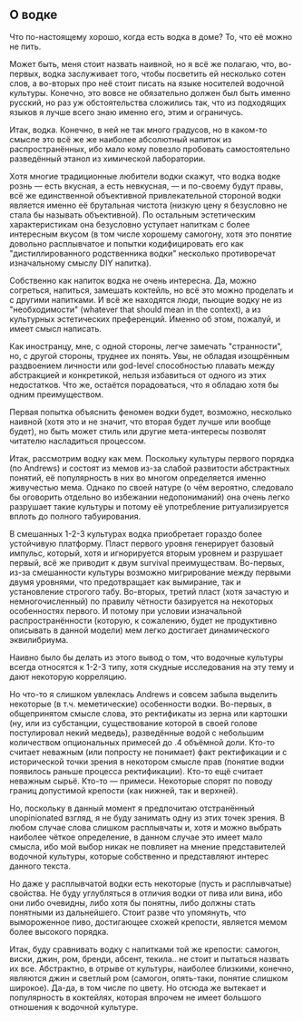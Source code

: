 О водке
-------

Что по-настоящему хорошо, когда есть водка в доме? То, что её можно не пить.

Может быть, меня стоит назвать наивной, но я всё же полагаю, что, во-первых,
водка заслуживает того, чтобы посветить ей несколько сотен слов, а во-вторых про
неё стоит писать на языке носителей водочной культуры. Конечно, это вовсе не
обязательно должен был быть именно русский, но раз уж обстоятельства сложились
так, что из подходящих языков я лучше всего знаю именно его, этим и ограничусь.

Итак, водка. Конечно, в ней не так много градусов, но в каком-то смысле это всё
же же наиболее абсолютный напиток из распространённых, ибо мало кому повезло
пробовать самостоятельно разведённый этанол из химической лаборатории.

Хотя многие традиционные любители водки скажут, что водка водке рознь — есть
вкусная, а есть невкусная, — и по-своему будут правы, всё же единственной
объективной привлекательной стороной водки является именно её брутальная чистота
(низкую цену я безусловно не стала бы называть объективной). По остальным
эстетическим характеристикам она безусловно уступает напиткам с более интересным
вкусом (в том числе хорошему самогону, хотя это понятие довольно расплывчатое и
попытки кодифицировать его как "дистиллированного родственника водки" несколько
противоречат изначальному смыслу DIY напитка).

Собственно как напиток водка не очень интересна. Да, можно согреться, напиться,
замешать коктейль, но всё это можно проделать и с другими напитками. И всё же
находятся люди, пьющие водку не из "необходимости" (whatever that should mean in
the context), а из культурных эстетических преференций. Именно об этом, пожалуй,
и имеет смысл написать.

Как иностранцу, мне, с одной стороны, легче замечать "странности", но, с другой
стороны, труднее их понять. Увы, не обладая изощрённым раздвоением личности или
god-level способностью плавать между абстракцией и конкретикой, нельзя
избавиться от одного из этих недостатков. Что же, остаётся порадоваться, что я
обладаю хотя бы одним преимуществом.

Первая попытка объяснить феномен водки будет, возможно, несколько наивной (хотя
это и не значит, что вторая будет лучше или вообще будет), но быть может стиль
или другие мета-интересы позволят читателю насладиться процессом.

Итак, рассмотрим водку как мем. Поскольку культуры первого порядка (по Andrews)
и состоят из мемов из-за слабой развитости абстрактных понятий, её популярность
в них во многом определяется именно живучестью мема. Однако по своей натуре (о
чём вероятно, следовало бы оговорить отдельно во избежании недопониманий) она
очень легко разрушает такие культуры и потому её употребление ритуализируется
вплоть до полного табуирования.

В смешанных 1-2-3 культурах водка приобретает гораздо более устойчивую
платформу. Пласт первого уровня генерирует базовый импульс, который, хотя и
игнорируется вторым уровнем и разрушает первый, всё же приводит к двум survival
преимуществам. Во-первых, из-за смешанности культуры возможно мигрирование между
первыми двумя уровнями, что предотвращает как вымирание, так и установление
строгого табу. Во-вторых, третий пласт (хотя зачастую и немногочисленный) по
правилу чётности базируется на некоторых особенностях первого. И потому при
условии изначальной распространённости (которую, к сожалению, будет не
продуктивно описывать в данной модели) мем легко достигает динамического
эквилибриума.

Наивно было бы делать из этого вывод о том, что водочные культуры всегда
относятся к 1-2-3 типу, хотя скудные исследования на эту тему и дают некоторую
корреляцию.

Но что-то я слишком увлеклась Andrews и совсем забыла выделить некоторые (в т.ч.
меметические) особенности водки. Во-первых, в общепринятом смысле слова, это
ректификаты из зерна или картошки (ну, или из субстанции, существование которой
в своей голове постулировал некий медведь), разведённые водой с небольшим
количеством опциональных примесей до .4 объёмной доли. Кто-то считает неважным
(или попросту не понимает) факт ректификации и с исторической точки зрения в
некотором смысле прав (понятие водки появилось раньше процесса ректификации).
Кто-то ещё считает неважным сырьё. Кто-то — примеси. Некоторые спорят по поводу
границ допустимой крепости (как нижней, так и верхней).

Но, поскольку в данный момент я предпочитаю отстранённый unopinionated взгляд, я
не буду занимать одну из этих точек зрения. В любом случае слова слишком
расплывчаты и, хотя и можно выбрать наиболее чёткое определение, в данном случае
это имеет мало смысла, ибо мой выбор никак не повлияет на мнение представителей
водочной культуры, которые собственно и представляют интерес данного текста.

Но даже у расплывчатой водки есть некоторые (пусть и расплывчатые) свойства. Не
буду углубляться в отличия водки от пива или вина, ибо они либо очевидны, либо
хотя бы понятны, либо должны стать понятными из дальнейшего. Стоит разве что
упомянуть, что вымороженное пиво, достигающее схожей крепости, является мемом
более высокого порядка.

Итак, буду сравнивать водку с напитками той же крепости: самогон, виски, джин,
ром, бренди, абсент, текила.. не стоит и пытаться назвать их все. Абстрактно, в
отрыве от культуры, наиболее близкими, конечно, являются джин и светлый ром
(самогон, опять-таки, понятие слишком широкое). Да-да, в том числе по цвету. Но
отсюда же вытекает и популярность в коктейлях, которая впрочем не имеет большого
отношения к водочной культуре.


